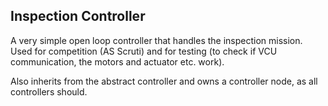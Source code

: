 ## Inspection Controller

A very simple open loop controller that handles the inspection mission.
Used for competition (AS Scruti) and for testing (to check if VCU communication, the motors and actuator etc. work).

Also inherits from the abstract controller and owns a controller node, as all controllers should.
